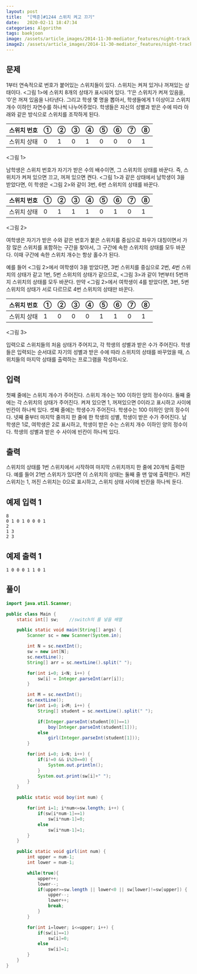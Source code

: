 ```yaml
---
layout: post
title:  "[백준]#1244 스위치 켜고 끄기"
date:   2020-02-11 18:47:34
categories: Algorithm
tags: baekjoon
image: /assets/article_images/2014-11-30-mediator_features/night-track.JPG
image2: /assets/article_images/2014-11-30-mediator_features/night-track-mobile.JPG
---
```


문제
--------------------

1부터 연속적으로 번호가 붙어있는 스위치들이 있다. 스위치는 켜져 있거나 꺼져있는 상태이다. <그림 1>에 스위치 8개의 상태가 표시되어 있다. ‘1’은 스위치가 켜져 있음을, ‘0’은 꺼져 있음을 나타낸다. 그리고 학생 몇 명을 뽑아서, 학생들에게 1 이상이고 스위치 개수 이하인 자연수를 하나씩 나누어주었다. 학생들은 자신의 성별과 받은 수에 따라 아래와 같은 방식으로 스위치를 조작하게 된다.

|스위치 번호|①|②|③|④|⑤|⑥|⑦|⑧|
|---------|-|-|-|-|-|-|-|-|
|스위치 상태|0|1|0|1|0|0|0|1|

<그림 1>

남학생은 스위치 번호가 자기가 받은 수의 배수이면, 그 스위치의 상태를 바꾼다. 즉, 스위치가 켜져 있으면 끄고, 꺼져 있으면 켠다. <그림 1>과 같은 상태에서 남학생이 3을 받았다면, 이 학생은 <그림 2>와 같이 3번, 6번 스위치의 상태를 바꾼다.

|스위치 번호|①|②|③|④|⑤|⑥|⑦|⑧|
|---------|-|-|-|-|-|-|-|-|
|스위치 상태|0|1|1|1|0|1|0|1|

<그림 2>

여학생은 자기가 받은 수와 같은 번호가 붙은 스위치를 중심으로 좌우가 대칭이면서 가장 많은 스위치를 포함하는 구간을 찾아서, 그 구간에 속한 스위치의 상태를 모두 바꾼다. 이때 구간에 속한 스위치 개수는 항상 홀수가 된다.

예를 들어 <그림 2>에서 여학생이 3을 받았다면, 3번 스위치를 중심으로 2번, 4번 스위치의 상태가 같고 1번, 5번 스위치의 상태가 같으므로, <그림 3>과 같이 1번부터 5번까지 스위치의 상태를 모두 바꾼다. 만약 <그림 2>에서 여학생이 4를 받았다면, 3번, 5번 스위치의 상태가 서로 다르므로 4번 스위치의 상태만 바꾼다.

|스위치 번호|①|②|③|④|⑤|⑥|⑦|⑧|
|---------|-|-|-|-|-|-|-|-|
|스위치 상태|1|0|0|0|1|1|0|1|

<그림 3>

입력으로 스위치들의 처음 상태가 주어지고, 각 학생의 성별과 받은 수가 주어진다. 학생들은 입력되는 순서대로 자기의 성별과 받은 수에 따라 스위치의 상태를 바꾸었을 때, 스위치들의 마지막 상태를 출력하는 프로그램을 작성하시오.

입력
---------------------------

첫째 줄에는 스위치 개수가 주어진다. 스위치 개수는 100 이하인 양의 정수이다. 둘째 줄에는 각 스위치의 상태가 주어진다. 켜져 있으면 1, 꺼져있으면 0이라고 표시하고 사이에 빈칸이 하나씩 있다. 셋째 줄에는 학생수가 주어진다. 학생수는 100 이하인 양의 정수이다. 넷째 줄부터 마지막 줄까지 한 줄에 한 학생의 성별, 학생이 받은 수가 주어진다. 남학생은 1로, 여학생은 2로 표시하고, 학생이 받은 수는 스위치 개수 이하인 양의 정수이다. 학생의 성별과 받은 수 사이에 빈칸이 하나씩 있다.

출력
----------------

스위치의 상태를 1번 스위치에서 시작하여 마지막 스위치까지 한 줄에 20개씩 출력한다. 예를 들어 21번 스위치가 있다면 이 스위치의 상태는 둘째 줄 맨 앞에 출력한다. 켜진 스위치는 1, 꺼진 스위치는 0으로 표시하고, 스위치 상태 사이에 빈칸을 하나씩 둔다.

예제 입력 1 
----------------------

```
8
0 1 0 1 0 0 0 1
2
1 3
2 3
```

예제 출력 1 
------------------------

```
1 0 0 0 1 1 0 1
```

풀이
--------------------------

```java
import java.util.Scanner;

public class Main {
    static int[] sw;    //switch의 를 넣을 배열

    public static void main(String[] args) {
        Scanner sc = new Scanner(System.in);

        int N = sc.nextInt();
        sw = new int[N];
        sc.nextLine();
        String[] arr = sc.nextLine().split(" ");

        for(int i=0; i<N; i++) {
            sw[i] = Integer.parseInt(arr[i]);
        }

        int M = sc.nextInt();
        sc.nextLine();
        for(int i=0; i<M; i++) {
            String[] student = sc.nextLine().split(" ");

            if(Integer.parseInt(student[0])==1)
                boy(Integer.parseInt(student[1]));
            else
                girl(Integer.parseInt(student[1]));
        }

        for(int i=0; i<N; i++) {
            if(i!=0 && i%20==0) {
                System.out.println();
            }
            System.out.print(sw[i]+" ");
        }
    }

    public static void boy(int num) {

        for(int i=1; i*num<=sw.length; i++) {
            if(sw[i*num-1]==1)
                sw[i*num-1]=0;
            else
                sw[i*num-1]=1;
        }
    }

    public static void girl(int num) {
        int upper = num-1;
        int lower = num-1;

        while(true){
            upper++;
            lower--;
            if(upper>=sw.length || lower<0 || sw[lower]!=sw[upper]) {
                upper--;
                lower++;
                break;
            }
        }

        for(int i=lower; i<=upper; i++) {
            if(sw[i]==1)
                sw[i]=0;
            else
                sw[i]=1;
        }
    }
}
```
